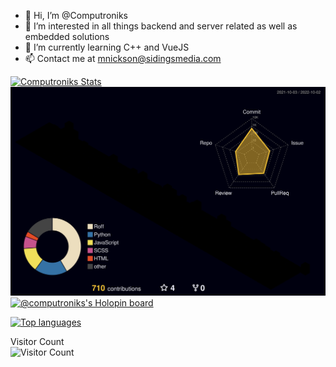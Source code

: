 - 👋 Hi, I’m @Computroniks
- 👀 I’m interested in all things backend and server related as well as embedded solutions
- 🌱 I’m currently learning C++ and VueJS
- 📫 Contact me at [mnickson@sidingsmedia.com](mailto:mnickson@sidingsmedia.com)
<!-- - 💞️ I’m looking to collaborate on ... -->
<!---
Computroniks/Computroniks is a ✨ special ✨ repository because its `README.md` (this file) appears on your GitHub profile.
You can click the Preview link to take a look at your changes.
--->
[![Computroniks Stats](https://github-readme-stats.vercel.app/api?username=computroniks&show_icons=true&theme=dark&count_private=true)](https://github.com/anuraghazra/github-readme-stats)
![3D Contribution graph](https://raw.githubusercontent.com/Computroniks/Computroniks/main/profile-3d-contrib/profile-night-rainbow.svg)
[![@computroniks's Holopin board](https://holopin.io/api/user/board?user=computroniks)](https://holopin.io/@computroniks)

[![Top languages](https://github-readme-stats.vercel.app/api/top-langs/?username=computroniks&hide=roff&theme=dark)](https://github.com/anuraghazra/github-readme-stats)

Visitor Count  
![Visitor Count](https://profile-counter.glitch.me/computroniks/count.svg)
